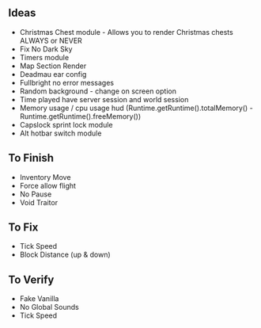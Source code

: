 ## Ideas
- Christmas Chest module - Allows you to render Christmas chests ALWAYS or NEVER
- Fix No Dark Sky
- Timers module
- Map Section Render
- Deadmau ear config
- Fullbright no error messages
- Random background - change on screen option
- Time played have server session and world session
- Memory usage / cpu usage hud (Runtime.getRuntime().totalMemory() - Runtime.getRuntime().freeMemory())
- Capslock sprint lock module
- Alt hotbar switch module

## To Finish
- Inventory Move
- Force allow flight
- No Pause
- Void Traitor

## To Fix
- Tick Speed
- Block Distance (up & down)

## To Verify
- Fake Vanilla
- No Global Sounds
- Tick Speed